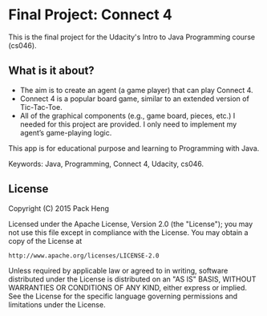 # Final Project: Connect 4
This is the final project for the Udacity's Intro to Java Programming course (cs046).

## What is it about?
* The aim is to create an agent (a game player) that can play Connect 4.
* Connect 4 is a popular board game, similar to an extended version of Tic-Tac-Toe.
* All of the graphical components (e.g., game board, pieces, etc.) I needed for this project are provided. I only need to implement my agent’s game-playing logic.

This app is for educational purpose and learning to Programming with Java.

Keywords: Java, Programming, Connect 4, Udacity, cs046.

## License
Copyright (C) 2015 Pack Heng

Licensed under the Apache License, Version 2.0 (the "License");
you may not use this file except in compliance with the License.
You may obtain a copy of the License at

    http://www.apache.org/licenses/LICENSE-2.0
Unless required by applicable law or agreed to in writing, software
distributed under the License is distributed on an "AS IS" BASIS,
WITHOUT WARRANTIES OR CONDITIONS OF ANY KIND, either express or implied.
See the License for the specific language governing permissions and
limitations under the License.
